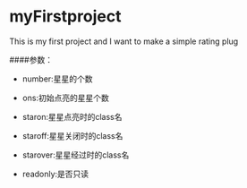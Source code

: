 # myFirstproject
This is my first project and I want to make a simple rating plug

####参数：

* number:星星的个数

* ons:初始点亮的星星个数

* staron:星星点亮时的class名

* staroff:星星关闭时的class名

* starover:星星经过时的class名

* readonly:是否只读